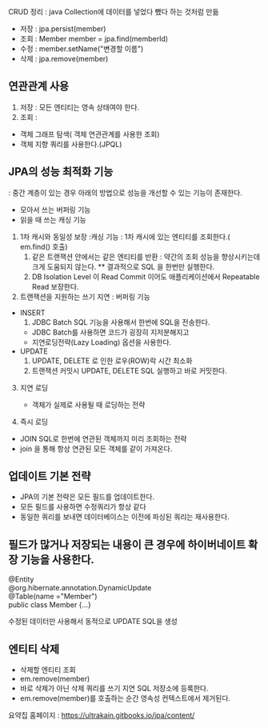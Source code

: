 CRUD 정리 : java Collection에 데이터를 넣었다 뺐다 하는 것처럼 만듦
 - 저장 : jpa.persist(member)
 - 조회 : Member member = jpa.find(memberId)
 - 수정 : member.setName("변경할 이름")
 - 삭제 : jpa.remove(member)

## 연관관계 사용
1. 저장
 : 모든 엔티티는 영속 상태여야 한다.
2. 조회 : 
- 객체 그래프 탐색( 객체 연관관계를 사용한 조회)
- 객체 지향 쿼리를 사용한다.(JPQL)


## JPA의 성능 최적화 기능
: 중간 계층이 있는 경우 아래의 방법으로 성능을 개선할 수 있는 기능이 존재한다.
 - 모아서 쓰는 버퍼링 기능
 - 읽을 때 쓰는 캐싱 기능

1) 1차 캐시와 동일성 보장 :캐싱 기능 : 1차 캐시에 있는 엔티티를 조회한다.( em.find() 호출)
   1) 같은 트랜잭션 안에서는 같은 엔티티를 반환 : 약간의 조회 성능을 향상시키는데 크게 도움되지 않는다.
   ** 결과적으로 SQL 을 한번만 실행한다.
   2) DB Isolation Level 이 Read Commit 이어도 애플리케이션에서 Repeatable Read 보장한다.
2) 트랜잭션을 지원하는 쓰기  지연 : 버퍼링 기능
- INSERT
    1) JDBC Batch SQL 기능을 사용해서 한번에 SQL을 전송한다.
    - JDBC Batch를 사용하면 코드가 굉장히 지저분해지고
    - 지연로딩전략(Lazy Loading) 옵션을 사용한다.
- UPDATE
    1) UPDATE, DELETE 로 인한 로우(ROW)락 시간 최소화
    2) 트랜잭션  커밋시 UPDATE, DELETE SQL 실행하고 바로 커밋한다.
3) 지연 로딩
    - 객체가 실제로 사용될 때 로딩하는 전략


4) 즉시 로딩
 - JOIN SQL로 한번에 연관된 객체까지 미리 조회하는 전략
 - join 을 통해 항상 연관된 모든 객체를 같이 가져온다.


## 업데이트 기본 전략
- JPA의 기본 전략은 모든 필드를 업데이트한다.
- 모든 필드를 사용하면 수정쿼리가 항상 같다
- 동일한 쿼리를 보내면 데이터베이스는 이전에 파싱된 쿼리는 재사용한다.

## 필드가 많거나 저장되는 내용이 큰 경우에 하이버네이트 확장 기능을 사용한다.
@Entity <br>
@org.hibernate.annotation.DynamicUpdate<br>
@Table(name ="Member") <br>
public class Member {...}

수정된 데이터만 사용해서 동적으로 UPDATE SQL을 생성

## 엔티티 삭제
- 삭제할 엔티티 조회
- em.remove(member)
- 바로 삭제가 아닌 삭제 쿼리를 쓰기 지연 SQL 저장소에 등록한다.
- em.remove(member)를 호출하는 순간 영속성 컨텍스트에서 제거된다.





요약집 홈페이지 : https://ultrakain.gitbooks.io/jpa/content/
